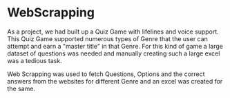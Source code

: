 # WebScrapping

As a project, we had built up a Quiz Game with lifelines and voice support. This Quiz Game supported numerous types of Genre that the user can attempt and earn a "master title" in that Genre. For this kind of game a large dataset of questions was needed and manually creating such a large excel was a tedious task.

Web Scrapping was used to fetch Questions, Options and the correct answers from the websites for different Genre and an excel was created for the same.
